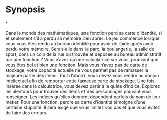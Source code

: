 <h1> Synopsis </h1>*

<p> Dans le monde des mathématiques, une fonction perd sa carte d’identité, si et
seulement s’il a perdu sa mémoire peu après.
Le jeu commence lorsque vous vous êtes rendu au bureau identité pour avoir de
l’aide après avoir perdu votre mémoire. Serait-elle dans le parc, la boulangerie, la salle de
sport, dans un coin de la rue ou trouvée et déposée au bureau administratif par une
fonction ?
Vous n’avez qu’une calculatrice sur vous, prouvant que vous êtes bel et bien une
fonction. Mais vous n’avez pas de carte de stockage, votre capacité actuelle ne vous
permet pas de ramasser la majeure partie des items.
Tout d’abord, vous devez vous rendre au donjon intellectuel afin de remporter cette
fameuse carte de stockage. Une fois insérée dans la calculatrice, vous devez partir à la
quête d’indice. Explorez les alentours pour trouver des items et des personnages pouvant
vous renseigner. Les indices qu’elles donnent dépendent parfois du nom de leur métier.
Pour une fonction, perdre sa carte d’identité témoigne d’une certaine stupidité. Il
sera exigé que vous limitez vos pas et que vous évitez de faire des erreurs.
</p>